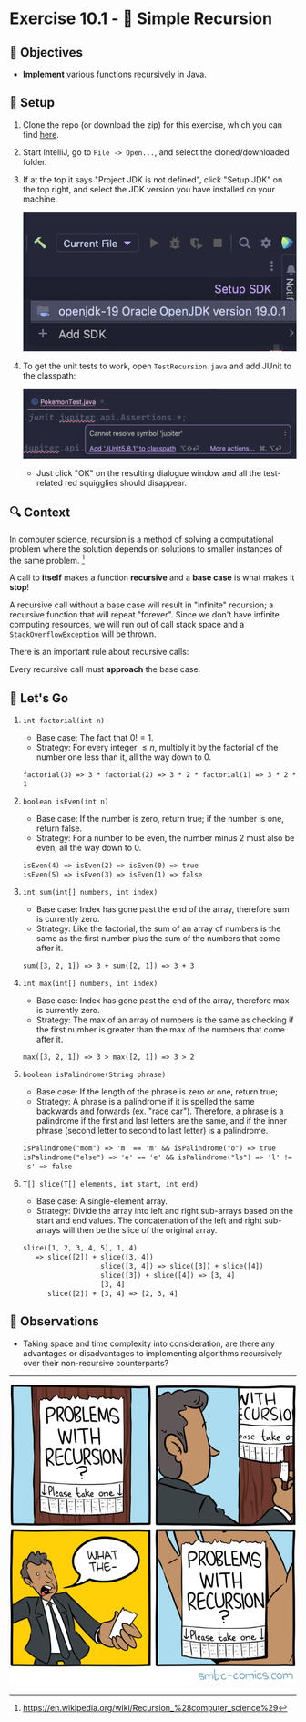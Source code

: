 # Exercise 10.1 - 🔄 Simple Recursion

## 🎯 Objectives

- **Implement** various functions recursively in Java.

## 🔨 Setup

1. Clone the repo (or download the zip) for this exercise, which you can find [here](https://github.com/JAC-CS-Programming-4-W23/E10.1-Simple-Recursion).
2. Start IntelliJ, go to `File -> Open...`, and select the cloned/downloaded folder.
3. If at the top it says "Project JDK is not defined", click "Setup JDK" on the top right, and select the JDK version you have installed on your machine.

   ![Setup JDK](./images/Setup-JDK.png)

4. To get the unit tests to work, open `TestRecursion.java` and add JUnit to the classpath:

   ![Setup Tests](./images/Setup-Tests.png)

   - Just click "OK" on the resulting dialogue window and all the test-related red squigglies should disappear.

## 🔍 Context

In computer science, recursion is a method of solving a computational problem where the solution depends on solutions to smaller instances of the same problem. [^1]

A call to **itself** makes a function **recursive** and a **base case** is what makes it **stop**!

A recursive call without a base case will result in "infinite" recursion; a recursive function that will repeat "forever". Since we don't have infinite computing resources, we will run out of call stack space and a `StackOverflowException` will be thrown.

There is an important rule about recursive calls:

Every recursive call must **approach** the base case.

## 🚦 Let's Go

1. `int factorial(int n)`
   - Base case: The fact that $0! = 1$.
   - Strategy: For every integer $\leq n$, multiply it by the factorial of the number one less than it, all the way down to 0.

   ```text
   factorial(3) => 3 * factorial(2) => 3 * 2 * factorial(1) => 3 * 2 * 1
   ```

2. `boolean isEven(int n)`
   - Base case: If the number is zero, return true; if the number is one, return false.
   - Strategy: For a number to be even, the number minus 2 must also be even, all the way down to 0.

   ```text
   isEven(4) => isEven(2) => isEven(0) => true
   isEven(5) => isEven(3) => isEven(1) => false
   ```

3. `int sum(int[] numbers, int index)`
   - Base case: Index has gone past the end of the array, therefore sum is currently zero.
   - Strategy: Like the factorial, the sum of an array of numbers is the same as the first number plus the sum of the numbers that come after it.

   ```text
   sum([3, 2, 1]) => 3 + sum([2, 1]) => 3 + 3
   ```

4. `int max(int[] numbers, int index)`
   - Base case: Index has gone past the end of the array, therefore max is currently zero.
   - Strategy: The max of an array of numbers is the same as checking if the first number is greater than the max of the numbers that come after it.

   ```text
   max([3, 2, 1]) => 3 > max([2, 1]) => 3 > 2
   ```

5. `boolean isPalindrome(String phrase)`
   - Base case: If the length of the phrase is zero or one, return true;
   - Strategy: A phrase is a palindrome if it is spelled the same backwards and forwards (ex. "race car"). Therefore, a phrase is a palindrome if the first and last letters are the same, and if the inner phrase (second letter to second to last letter) is a palindrome.

   ```text
   isPalindrome("mom") => 'm' == 'm' && isPalindrome("o") => true
   isPalindrome("else") => 'e' == 'e' && isPalindrome("ls") => 'l' != 's' => false
   ```

6. `T[] slice(T[] elements, int start, int end)`
   - Base case: A single-element array.
   - Strategy: Divide the array into left and right sub-arrays based on the start and end values. The concatenation of the left and right sub-arrays will then be the slice of the original array.

   ```text
   slice([1, 2, 3, 4, 5], 1, 4)
      => slice([2]) + slice([3, 4])
                      slice([3, 4]) => slice([3]) + slice([4])
                      slice([3]) + slice([4]) => [3, 4]
                      [3, 4]
         slice([2]) + [3, 4] => [2, 3, 4]
   ```

## 🔬 Observations

- Taking space and time complexity into consideration, are there any advantages or disadvantages to implementing algorithms recursively over their non-recursive counterparts?

---

![Comic](./images/Comic.png)

[^1]: https://en.wikipedia.org/wiki/Recursion_%28computer_science%29
